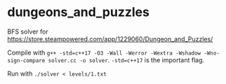# dungeons_and_puzzles

BFS solver for https://store.steampowered.com/app/1229060/Dungeon_and_Puzzles/

Compile with `g++ -std=c++17 -O3 -Wall -Werror -Wextra -Wshadow -Wno-sign-compare solver.cc -o solver`. `-std=c++17` is the important flag.


Run with `./solver < levels/1.txt`
